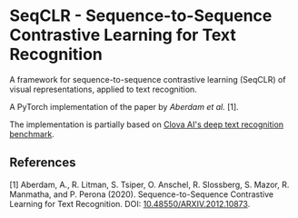 # SeqCLR - Sequence-to-Sequence Contrastive Learning for Text Recognition
A framework for sequence-to-sequence contrastive learning (SeqCLR) of visual representations, applied to text recognition.

A PyTorch implementation of the paper by *Aberdam et al.* [1].

The implementation is partially based on [Clova AI's deep text recognition benchmark](https://github.com/clovaai/deep-text-recognition-benchmark).

## References
[1] Aberdam, A., R. Litman, S. Tsiper, O. Anschel, R. Slossberg, S. Mazor, R. Manmatha, and P. Perona (2020).
Sequence-to-Sequence Contrastive Learning for Text Recognition. DOI: [10.48550/ARXIV.2012.10873](https://doi.org/10.48550/ARXIV.2012.10873).